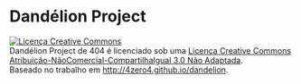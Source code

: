 Dandélion Project
=========


<a rel="license" href="http://creativecommons.org/licenses/by-nc-sa/3.0/deed.pt_BR"><img alt="Licença Creative Commons" style="border-width:0" src="http://i.creativecommons.org/l/by-nc-sa/3.0/88x31.png" /></a><br /><span xmlns:dct="http://purl.org/dc/terms/" property="dct:title">Dandélion Project</span> de <span xmlns:cc="http://creativecommons.org/ns#" property="cc:attributionName">404</span> é licenciado sob uma <a rel="license" href="http://creativecommons.org/licenses/by-nc-sa/3.0/deed.pt_BR">Licença Creative Commons Atribuição-NãoComercial-CompartilhaIgual 3.0 Não Adaptada</a>.<br />Baseado no trabalho em <a xmlns:dct="http://purl.org/dc/terms/" href="http://4zero4.github.io/dandelion" rel="dct:source">http://4zero4.github.io/dandelion</a>.

